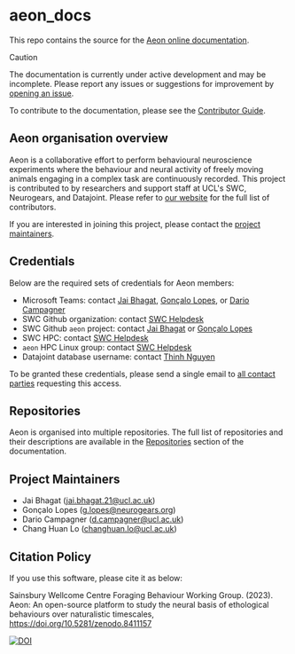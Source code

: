 # aeon_docs

This repo contains the source for the [Aeon online documentation](https://aeon.swc.ucl.ac.uk). 

> [!CAUTION] 
> The documentation is currently under active development and may be incomplete.
> Please report any issues or suggestions for improvement by [opening an issue](https://github.com/SainsburyWellcomeCentre/aeon_docs/issues).

To contribute to the documentation, please see the [Contributor Guide](https://aeon.swc.ucl.ac.uk/contributor/index.html).

## Aeon organisation overview

Aeon is a collaborative effort to perform behavioural neuroscience experiments where the behaviour and neural activity of freely moving animals engaging in a complex task are continuously recorded. This project is contributed to by researchers and support staff at UCL's SWC, Neurogears, and Datajoint. Please refer to [our website](https://aeon.swc.ucl.ac.uk/contributor/index.html) for the full list of contributors.

If you are interested in joining this project, please contact the [project maintainers](#project-maintainers).

## Credentials

Below are the required sets of credentials for Aeon members:

- Microsoft Teams: contact [Jai Bhagat](mailto:jai.bhagat.21@ucl.ac.uk), [Gonçalo Lopes](mailto:g.lopes@neurogears.org), or [Dario Campagner](mailto:d.campagner@ucl.ac.uk)
- SWC Github organization: contact [SWC Helpdesk](mailto:helpdesk@swc.ucl.ac.uk)
- SWC Github `aeon` project: contact [Jai Bhagat](mailto:jai.bhagat.21@ucl.ac.uk) or [Gonçalo Lopes](mailto:g.lopes@neurogears.org)
- SWC HPC: contact [SWC Helpdesk](mailto:helpdesk@swc.ucl.ac.uk)
- `aeon` HPC Linux group: contact [SWC Helpdesk](mailto:helpdesk@swc.ucl.ac.uk)
- Datajoint database username: contact [Thinh Nguyen](mailto:thinh@vathes.com)

To be granted these credentials, please send a single email to [all contact parties](mailto:jai.bhagat.21@ucl.ac.uk,g.lopes@neurogears.org,d.campagner@ucl.ac.uk,helpdesk@swc.ucl.ac.uk,thinh@vathes.com?subject=Request%20for%20Aeon%20credentials) requesting this access.

## Repositories

Aeon is organised into multiple repositories. The full list of repositories and their descriptions are available in the [Repositories](https://aeon.swc.ucl.ac.uk/getting_started/repositories.html) section of the documentation.

## Project Maintainers

- Jai Bhagat (jai.bhagat.21@ucl.ac.uk)
- Gonçalo Lopes (g.lopes@neurogears.org)
- Dario Campagner (d.campagner@ucl.ac.uk)
- Chang Huan Lo (changhuan.lo@ucl.ac.uk)

## Citation Policy

If you use this software, please cite it as below:

Sainsbury Wellcome Centre Foraging Behaviour Working Group. (2023). Aeon: An open-source platform to study the neural basis of ethological behaviours over naturalistic timescales,  https://doi.org/10.5281/zenodo.8411157

[![DOI](https://zenodo.org/badge/DOI/10.5281/zenodo.8411157.svg)](https://zenodo.org/doi/10.5281/zenodo.8411157)